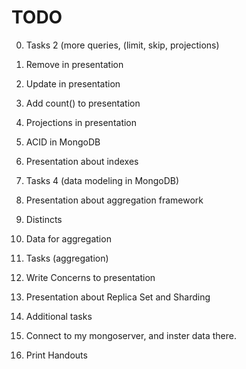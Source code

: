 TODO
====
0. Tasks 2 (more queries, (limit, skip, projections)

0. Remove in presentation
0. Update in presentation
0. Add count() to presentation
0. Projections in presentation

0. ACID in MongoDB

0. Presentation about indexes

0. Tasks 4 (data modeling in MongoDB)

0. Presentation about aggregation framework
0. Distincts
0. Data for aggregation
0. Tasks (aggregation)


0. Write Concerns to presentation
0. Presentation about Replica Set and Sharding

0. Additional tasks
0. Connect to my mongoserver, and inster data there.

0. Print Handouts
